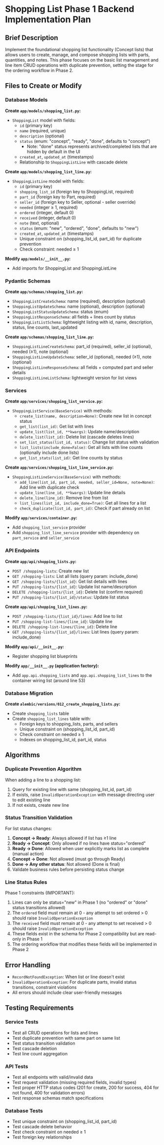 # Shopping List Phase 1 Backend Implementation Plan

## Brief Description

Implement the foundational shopping list functionality (Concept lists) that allows users to create, manage, and compose shopping lists with parts, quantities, and notes. This phase focuses on the basic list management and line item CRUD operations with duplicate prevention, setting the stage for the ordering workflow in Phase 2.

## Files to Create or Modify

### Database Models

**Create `app/models/shopping_list.py`:**
- `ShoppingList` model with fields:
  - `id` (primary key)
  - `name` (required, unique)
  - `description` (optional)
  - `status` (enum: "concept", "ready", "done", defaults to "concept")
    - Note: "done" status represents archived/completed lists that are hidden by default in the UI
  - `created_at`, `updated_at` (timestamps)
  - Relationship to `ShoppingListLine` with cascade delete

**Create `app/models/shopping_list_line.py`:**
- `ShoppingListLine` model with fields:
  - `id` (primary key)
  - `shopping_list_id` (foreign key to ShoppingList, required)
  - `part_id` (foreign key to Part, required)
  - `seller_id` (foreign key to Seller, optional - seller override)
  - `needed` (integer ≥ 1, required)
  - `ordered` (integer, default 0)
  - `received` (integer, default 0)
  - `note` (text, optional)
  - `status` (enum: "new", "ordered", "done", defaults to "new")
  - `created_at`, `updated_at` (timestamps)
  - Unique constraint on (shopping_list_id, part_id) for duplicate prevention
  - Check constraint: needed ≥ 1

**Modify `app/models/__init__.py`:**
- Add imports for ShoppingList and ShoppingListLine

### Pydantic Schemas

**Create `app/schemas/shopping_list.py`:**
- `ShoppingListCreateSchema`: name (required), description (optional)
- `ShoppingListUpdateSchema`: name (optional), description (optional)
- `ShoppingListStatusUpdateSchema`: status (enum)
- `ShoppingListResponseSchema`: all fields + lines count by status
- `ShoppingListListSchema`: lightweight listing with id, name, description, status, line counts, last_updated

**Create `app/schemas/shopping_list_line.py`:**
- `ShoppingListLineCreateSchema`: part_id (required), seller_id (optional), needed (≥1), note (optional)
- `ShoppingListLineUpdateSchema`: seller_id (optional), needed (≥1), note (optional)
- `ShoppingListLineResponseSchema`: all fields + computed part and seller details
- `ShoppingListLineListSchema`: lightweight version for list views

### Services

**Create `app/services/shopping_list_service.py`:**
- `ShoppingListService(BaseService)` with methods:
  - `create_list(name, description=None)`: Create new list in concept status
  - `get_list(list_id)`: Get list with lines
  - `update_list(list_id, **kwargs)`: Update name/description
  - `delete_list(list_id)`: Delete list (cascade deletes lines)
  - `set_list_status(list_id, status)`: Change list status with validation
  - `list_lists(include_done=False)`: Get all lists with line counts (optionally include done lists)
  - `get_list_stats(list_id)`: Get line counts by status

**Create `app/services/shopping_list_line_service.py`:**
- `ShoppingListLineService(BaseService)` with methods:
  - `add_line(list_id, part_id, needed, seller_id=None, note=None)`: Add line with duplicate check
  - `update_line(line_id, **kwargs)`: Update line details
  - `delete_line(line_id)`: Remove line from list
  - `list_lines(list_id, include_done=True)`: Get all lines for a list
  - `check_duplicate(list_id, part_id)`: Check if part already on list

**Modify `app/services/container.py`:**
- Add `shopping_list_service` provider
- Add `shopping_list_line_service` provider with dependency on `part_service` and `seller_service`

### API Endpoints

**Create `app/api/shopping_lists.py`:**
- `POST /shopping-lists`: Create new list
- `GET /shopping-lists`: List all lists (query param: include_done)
- `GET /shopping-lists/{list_id}`: Get list details with lines
- `PUT /shopping-lists/{list_id}`: Update list name/description
- `DELETE /shopping-lists/{list_id}`: Delete list (confirm required)
- `PUT /shopping-lists/{list_id}/status`: Update list status

**Create `app/api/shopping_list_lines.py`:**
- `POST /shopping-lists/{list_id}/lines`: Add line to list
- `PUT /shopping-list-lines/{line_id}`: Update line
- `DELETE /shopping-list-lines/{line_id}`: Delete line
- `GET /shopping-lists/{list_id}/lines`: List lines (query param: include_done)

**Modify `app/api/__init__.py`:**
- Register shopping list blueprints

**Modify `app/__init__.py` (application factory):**
- Add `app.api.shopping_lists` and `app.api.shopping_list_lines` to the container wiring list (around line 53)

### Database Migration

**Create `alembic/versions/012_create_shopping_lists.py`:**
- Create `shopping_lists` table
- Create `shopping_list_lines` table with:
  - Foreign keys to shopping_lists, parts, and sellers
  - Unique constraint on (shopping_list_id, part_id)
  - Check constraint on needed ≥ 1
  - Indexes on shopping_list_id, part_id, status

## Algorithms

### Duplicate Prevention Algorithm

When adding a line to a shopping list:
1. Query for existing line with same (shopping_list_id, part_id)
2. If exists, raise `InvalidOperationException` with message directing user to edit existing line
3. If not exists, create new line

### Status Transition Validation

For list status changes:
1. **Concept → Ready**: Always allowed if list has ≥1 line
2. **Ready → Concept**: Only allowed if no lines have status="ordered"
3. **Ready → Done**: Allowed when user explicitly marks list as complete (manual action)
4. **Concept → Done**: Not allowed (must go through Ready)
5. **Done → Any other status**: Not allowed (Done is final)
6. Validate business rules before persisting status change

### Line Status Rules

Phase 1 constraints (IMPORTANT):
1. Lines can only be status="new" in Phase 1 (no "ordered" or "done" status transitions allowed)
2. The `ordered` field must remain at 0 - any attempt to set ordered > 0 should raise `InvalidOperationException`
3. The `received` field must remain at 0 - any attempt to set received > 0 should raise `InvalidOperationException`
4. These fields exist in the schema for Phase 2 compatibility but are read-only in Phase 1
5. The ordering workflow that modifies these fields will be implemented in Phase 2

## Error Handling

- `RecordNotFoundException`: When list or line doesn't exist
- `InvalidOperationException`: For duplicate parts, invalid status transitions, constraint violations
- All errors should include clear user-friendly messages

## Testing Requirements

### Service Tests
- Test all CRUD operations for lists and lines
- Test duplicate prevention with same part on same list
- Test status transition validation
- Test cascade deletion
- Test line count aggregation

### API Tests
- Test all endpoints with valid/invalid data
- Test request validation (missing required fields, invalid types)
- Test proper HTTP status codes (201 for create, 200 for success, 404 for not found, 400 for validation errors)
- Test response schemas match specifications

### Database Tests
- Test unique constraint on (shopping_list_id, part_id)
- Test cascade delete behavior
- Test check constraint on needed ≥ 1
- Test foreign key relationships